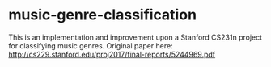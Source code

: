 # music-genre-classification
This is an implementation and improvement upon a Stanford CS231n project for classifying music genres. Original paper here: http://cs229.stanford.edu/proj2017/final-reports/5244969.pdf
